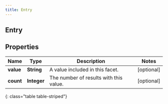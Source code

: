 ```yaml
---
title: Entry
---
```

## Entry


## Properties

| Name | Type | Description | Notes |
| ------------ | ------------- | ------------- | ------------- |
| **value** | <!----><!---->**String**<!----> | A value included in this facet. |  [optional] |
| **count** | <!----><!---->**Integer**<!----> | The number of results with this value. |  [optional] |
{: class="table table-striped"}



